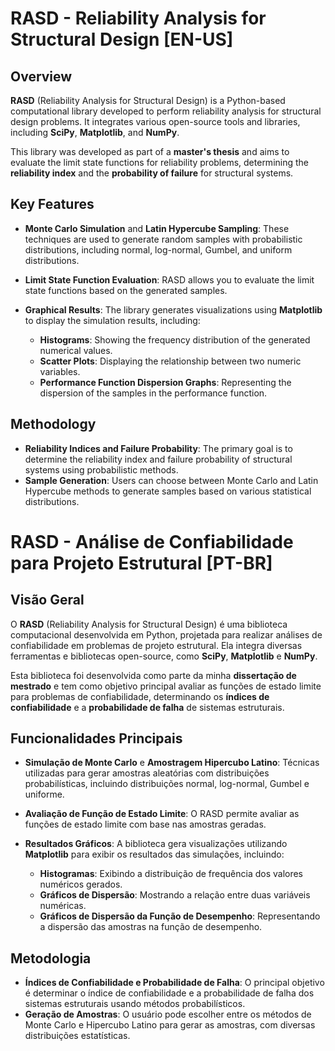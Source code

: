 # RASD - Reliability Analysis for Structural Design [EN-US]

## Overview

**RASD** (Reliability Analysis for Structural Design) is a Python-based computational library developed to perform reliability analysis for structural design problems. It integrates various open-source tools and libraries, including **SciPy**, **Matplotlib**, and **NumPy**.

This library was developed as part of a **master's thesis** and aims to evaluate the limit state functions for reliability problems, determining the **reliability index** and the **probability of failure** for structural systems.

## Key Features

- **Monte Carlo Simulation** and **Latin Hypercube Sampling**: These techniques are used to generate random samples with probabilistic distributions, including normal, log-normal, Gumbel, and uniform distributions.
  
- **Limit State Function Evaluation**: RASD allows you to evaluate the limit state functions based on the generated samples.

- **Graphical Results**: The library generates visualizations using **Matplotlib** to display the simulation results, including:
  - **Histograms**: Showing the frequency distribution of the generated numerical values.
  - **Scatter Plots**: Displaying the relationship between two numeric variables.
  - **Performance Function Dispersion Graphs**: Representing the dispersion of the samples in the performance function.

## Methodology

- **Reliability Indices and Failure Probability**: The primary goal is to determine the reliability index and failure probability of structural systems using probabilistic methods.
- **Sample Generation**: Users can choose between Monte Carlo and Latin Hypercube methods to generate samples based on various statistical distributions.



# RASD - Análise de Confiabilidade para Projeto Estrutural [PT-BR]

## Visão Geral

O **RASD** (Reliability Analysis for Structural Design) é uma biblioteca computacional desenvolvida em Python, projetada para realizar análises de confiabilidade em problemas de projeto estrutural. Ela integra diversas ferramentas e bibliotecas open-source, como **SciPy**, **Matplotlib** e **NumPy**.

Esta biblioteca foi desenvolvida como parte da minha **dissertação de mestrado** e tem como objetivo principal avaliar as funções de estado limite para problemas de confiabilidade, determinando os **índices de confiabilidade** e a **probabilidade de falha** de sistemas estruturais.

## Funcionalidades Principais

- **Simulação de Monte Carlo** e **Amostragem Hipercubo Latino**: Técnicas utilizadas para gerar amostras aleatórias com distribuições probabilísticas, incluindo distribuições normal, log-normal, Gumbel e uniforme.
  
- **Avaliação de Função de Estado Limite**: O RASD permite avaliar as funções de estado limite com base nas amostras geradas.

- **Resultados Gráficos**: A biblioteca gera visualizações utilizando **Matplotlib** para exibir os resultados das simulações, incluindo:
  - **Histogramas**: Exibindo a distribuição de frequência dos valores numéricos gerados.
  - **Gráficos de Dispersão**: Mostrando a relação entre duas variáveis numéricas.
  - **Gráficos de Dispersão da Função de Desempenho**: Representando a dispersão das amostras na função de desempenho.

## Metodologia

- **Índices de Confiabilidade e Probabilidade de Falha**: O principal objetivo é determinar o índice de confiabilidade e a probabilidade de falha dos sistemas estruturais usando métodos probabilísticos.
- **Geração de Amostras**: O usuário pode escolher entre os métodos de Monte Carlo e Hipercubo Latino para gerar as amostras, com diversas distribuições estatísticas.

